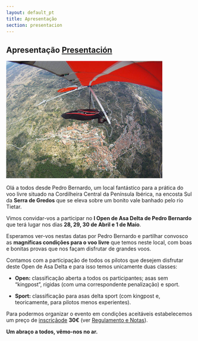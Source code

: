 ```yaml
---
layout: default_pt
title: Apresentação
section: presentacion
---
```


<h2>Apresentação <a href="index.html">Presentación</a></h2>

<a class="media" target="_blank" href="https://picasaweb.google.com/102973229036192373723/Seleccion2011#5672390910445344370" title="Pedro Bernardo desde el giro (autor Günter Porath)"><img class="right" src="images/pb_gunter.jpg" alt="Pedro Bernardo desde el giro (autor Günter Porath)"/></a>

Olá a todos desde Pedro Bernardo, um local fantástico para a prática do voo livre situado na Cordilheira Central da Península Ibérica, na encosta Sul da **Serra de Gredos** que se eleva sobre um bonito vale banhado pelo rio Tietar.

Vimos convidar-vos a participar no **I Open de Asa Delta de Pedro Bernardo** que terá lugar nos dias **28, 29, 30 de Abril e 1 de Maio**.

Esperamos ver-vos nestas datas por Pedro Bernardo e partilhar convosco as **magníficas condições para o voo livre** que temos neste local, com boas e bonitas provas que nos façam disfrutar de grandes voos.

Contamos com a participação de todos os pilotos que desejem disfrutar deste Open de Asa Delta e para isso temos unicamente duas classes:

* **Open:** classificação aberta a todos os participantes; asas sem “kingpost”, rígidas (com uma correspondente penalização) e sport.

* **Sport:** classificação para asas delta sport (com kingpost e, teoricamente, para pilotos menos experientes).

Para podermos organizar o evento em condições aceitáveis estabelecemos um preço de [inscriçãode](inscripcion.html) **30€** (ver [Regulamento e Notas](regulamento.html)).

**Um abraço a todos, vêmo-nos no ar.**
